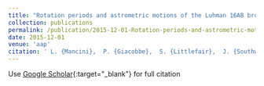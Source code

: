 ```yaml
---
title: "Rotation periods and astrometric motions of the Luhman 16AB brown dwarfs by high-resolution lucky-imaging monitoring"
collection: publications
permalink: /publication/2015-12-01-Rotation-periods-and-astrometric-motions-of-the-Luhman-16AB-brown-dwarfs-by-high-resolution-lucky-imaging-monitoring
date: 2015-12-01
venue: 'aap'
citation: ' L. {Mancini},  P. {Giacobbe},  S. {Littlefair},  J. {Southworth},  V. {Bozza},  M. {Damasso},  M. {Dominik},  M. {Hundertmark},  U. {J{\o}rgensen},  D. {Juncher},  A. {Popovas},  M. {Rabus},  S. {Rahvar},  R. {Schmidt},  J. {Skottfelt},  C. {Snodgrass},  A. {Sozzetti},  K. {Alsubai},  D. {Bramich},  S. {Calchi Novati},  S. {Ciceri},  G. {D&apos;Ago},  R. {Figuera Jaimes},  P. {Galianni},  S. {Gu},  K. {Harps{\o}e},  T. {Haugb{\o}lle},  Th. {Henning},  T. {Hinse},  N. {Kains},  H. {Korhonen},  G. {Scarpetta},  D. {Starkey},  J. {Surdej},  X. {Wang},  O. {Wertz}, &quot;Rotation periods and astrometric motions of the Luhman 16AB brown dwarfs by high-resolution lucky-imaging monitoring.&quot; aap, 2015.'
---
```

Use [Google Scholar](https://scholar.google.com/scholar?q=Rotation+periods+and+astrometric+motions+of+the+Luhman+16AB+brown+dwarfs+by+high+resolution+lucky+imaging+monitoring){:target="_blank"} for full citation
